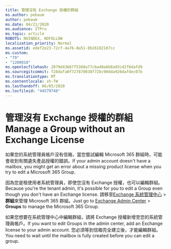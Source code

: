 ```yaml
---
title: 管理沒有 Exchange 授權的群組
ms.author: pebaum
author: pebaum
ms.date: 04/21/2020
ms.audience: ITPro
ms.topic: article
ROBOTS: NOINDEX, NOFOLLOW
localization_priority: Normal
ms.assetid: edef2e23-72cf-4a76-8a51-0b26182187cc
ms.custom:
- "79"
- "1200018"
ms.openlocfilehash: 2079d43667f5368a77cba40a6b8a93cd2f6dafd9
ms.sourcegitcommit: f28dafa0f727870038f72bc904da926daf4ec07b
ms.translationtype: MT
ms.contentlocale: zh-TW
ms.lasthandoff: 06/05/2020
ms.locfileid: "44579748"
---
```

# <a name="manage-a-group-without-an-exchange-license"></a><span data-ttu-id="e12fc-102">管理沒有 Exchange 授權的群組</span><span class="sxs-lookup"><span data-stu-id="e12fc-102">Manage a Group without an Exchange License</span></span>

<span data-ttu-id="e12fc-103">如果您的系統管理員帳戶沒有信箱，當您嘗試編輯 Microsoft 365 群組時，可能會收到有關遺失產品授權的錯誤。</span><span class="sxs-lookup"><span data-stu-id="e12fc-103">If your admin account doesn't have a mailbox, you might get an error about a missing product license when you try to edit a Microsoft 365 Group.</span></span>
  
<span data-ttu-id="e12fc-104">因為您是租使用者系統管理員，即使您沒有 Exchange 授權，也可以編輯群組。</span><span class="sxs-lookup"><span data-stu-id="e12fc-104">Because you're the tenant admin, it's possible for you to edit a Group even though you don't have an Exchange license.</span></span> <span data-ttu-id="e12fc-105">請移至[Exchange 系統管理中心](https://outlook.office365.com/ecp.aspx) \> **群組**來管理 Microsoft 365 群組。</span><span class="sxs-lookup"><span data-stu-id="e12fc-105">Just go to [Exchange Admin Center](https://outlook.office365.com/ecp.aspx) \> **Groups** to manage the Microsoft 365 Group.</span></span>
  
<span data-ttu-id="e12fc-106">如果您想要在系統管理中心中編輯群組，請將 Exchange 授權新增至您的系統管理員帳戶。</span><span class="sxs-lookup"><span data-stu-id="e12fc-106">If you want to edit Groups in the admin center, add an Exchange license to your admin account.</span></span> <span data-ttu-id="e12fc-107">您必須等到信箱完全建立後，才能編輯群組。</span><span class="sxs-lookup"><span data-stu-id="e12fc-107">You need to wait until the mailbox is fully created before you can edit a group.</span></span>
  
